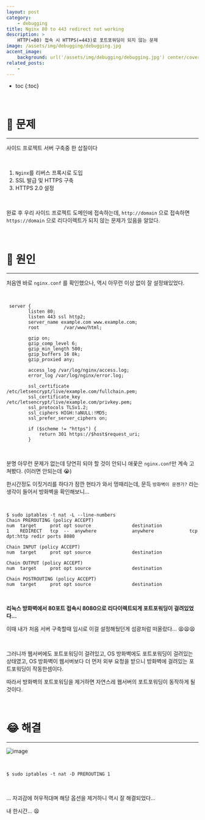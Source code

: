 ```yaml
---
layout: post
category:
    - debugging
title: Nginx 80 to 443 redirect not working
description: >
    HTTP(=80) 접속 시 HTTPS(=443)로 포트포워딩이 되지 않는 문제
image: /assets/img/debugging/debugging.jpg
accent_image:
    background: url('/assets/img/debugging/debugging.jpg') center/cover
related_posts:
    -
---
```


* toc
{:toc}
  
<br />

# 🚨 문제

---

사이드 프로젝트 서버 구축중 한 삽질이다

<br />

1. `Nginx`를 리버스 프록시로 도입
2. SSL 발급 및 HTTPS 구축
3. HTTPS 2.0 설정

<br />

완료 후 우리 사이드 프로젝트 도메인에 접속하는데, `http://domain` 으로 접속하면 `https://domain` 으로 리다이렉트가 되지 않는 문제가 있음을 알았다.

<br />

# 🚧 원인

---

처음엔 바로 `nginx.conf` 를 확인했으나, 역시 아무런 이상 없이 잘 설정돼있었다.

<br />

```shell
 server {
        listen 80;
        listen 443 ssl http2;
        server_name example.com www.example.com;
        root         /var/www/html;

        gzip on;
        gzip_comp_level 6;
        gzip_min_length 500;
        gzip_buffers 16 8k;
        gzip_proxied any;

        access_log /var/log/nginx/access.log;
        error_log /var/log/nginx/error.log;

        ssl_certificate /etc/letsencrypt/live/example.com/fullchain.pem;
        ssl_certificate_key /etc/letsencrypt/live/example.com/privkey.pem;
        ssl_protocols TLSv1.2;
        ssl_ciphers HIGH:!aNULL:!MD5;
        ssl_prefer_server_ciphers on;

        if ($scheme != "https") {
            return 301 https://$host$request_uri;
        }
```

<br />

분명 아무런 문제가 없는데 당연히 되야 할 것이 안되니 애꿎은 `nginx.conf`만 계속 고쳐봤다. (이러면 안되는데 😭)

한시간정도 이짓거리를 하다가 잠깐 현타가 와서 멍때리는데, 문득 `방화벽이 문젠가?` 라는 생각이 들어서 방화벽을 확인해보니...

<br />

```shell
$ sudo iptables -t nat -L --line-numbers
Chain PREROUTING (policy ACCEPT)
num  target     prot opt source               destination
1    REDIRECT   tcp  --  anywhere             anywhere             tcp dpt:http redir ports 8080

Chain INPUT (policy ACCEPT)
num  target     prot opt source               destination

Chain OUTPUT (policy ACCEPT)
num  target     prot opt source               destination

Chain POSTROUTING (policy ACCEPT)
num  target     prot opt source               destination
```

<br />

**리눅스 방화벽에서 80포트 접속시 8080으로 리다이렉트되게 포트포워딩이 걸려있었다...**

이때 내가 처음 서버 구축할때 임시로 이걸 설정해뒀던게 섬광처럼 떠올랐다... 😫😫😫

<br />

그러니까 웹서버에도 포트포워딩이 걸려있고, OS 방화벽에도 포트포워딩이 걸려있는 상태였고, OS 방화벽이 웹서버보다 더 먼저 외부 요청을 받으니 방화벽에 걸려있는 포트포워딩이 작동한셈이다.

따라서 방화벽의 포트포워딩을 제거하면 자연스레 웹서버의 포트포워딩이 동작하게 될 것이다.

<br />

# 😂 해결

---

![image](https://user-images.githubusercontent.com/71188307/142854123-f42735ee-f279-4bd2-9551-94c20a1f8eb5.png)

<br />

```shell
$ sudo iptables -t nat -D PREROUTING 1
```

<br />

... 자괴감에 허우적대며 해당 옵션을 제거하니 역시 잘 해결되었다...

내 한시간... 😫

<br />
